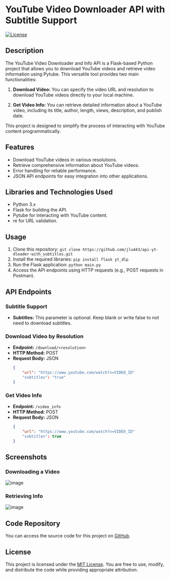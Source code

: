 # YouTube Video Downloader API with Subtitle Support

[![License](https://img.shields.io/badge/license-MIT-blue.svg)](https://opensource.org/licenses/MIT)

## Description
The YouTube Video Downloader and Info API is a Flask-based Python project that allows you to download YouTube videos and retrieve video information using Pytube. This versatile tool provides two main functionalities:

1. **Download Video:** You can specify the video URL and resolution to download YouTube videos directly to your local machine.

2. **Get Video Info:** You can retrieve detailed information about a YouTube video, including its title, author, length, views, description, and publish date.

This project is designed to simplify the process of interacting with YouTube content programmatically.

## Features
- Download YouTube videos in various resolutions.
- Retrieve comprehensive information about YouTube videos.
- Error handling for reliable performance.
- JSON API endpoints for easy integration into other applications.

## Libraries and Technologies Used
- Python 3.x
- Flask for building the API.
- Pytube for interacting with YouTube content.
- re for URL validation.

## Usage
1. Clone this repository: `git clone https://github.com/jlu443/api-yt-dloader-with_subtitles.git`
2. Install the required libraries: `pip install flask yt_dlp`
3. Run the Flask application: `python main.py`
4. Access the API endpoints using HTTP requests (e.g., POST requests in Postman).

## API Endpoints

### Subtitle Support
- **Subtitles:** This parameter is optional. Keep blank or write false to not need to download subtitles. 

### Download Video by Resolution
- **Endpoint:** `/download/<resolution>`
- **HTTP Method:** POST
- **Request Body:** JSON
    ```json
    {
        "url": "https://www.youtube.com/watch?v=VIDEO_ID"
        "subtitles": "true"
    }
    ```

### Get Video Info
- **Endpoint:** `/video_info`
- **HTTP Method:** POST
- **Request Body:** JSON
    ```json
    {
        "url": "https://www.youtube.com/watch?v=VIDEO_ID"
        "subtitles": true
    }
    ```

## Screenshots
### Downloading a Video
![image](https://github.com/zararashraf/youtube-video-downloader-api/assets/36181292/edad60c8-27fc-4ed0-8243-21ffc4cc16cc)

### Retrieving Info
![image](https://github.com/zararashraf/youtube-video-downloader-api/assets/36181292/e0e3aeb3-fa97-41c7-9d89-971f2cda421e)


## Code Repository
You can access the source code for this project on [GitHub](https://github.com/jlu443/api-yt-dloader-with_subtitles/blob/main/main.py).

## License
This project is licensed under the [MIT License](https://opensource.org/licenses/MIT). You are free to use, modify, and distribute the code while providing appropriate attribution.
